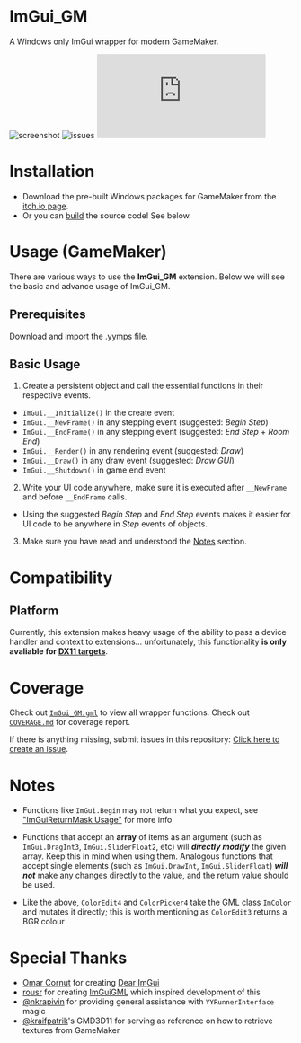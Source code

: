 # ImGui_GM

A Windows only ImGui wrapper for modern GameMaker.

![screenshot](https://user-images.githubusercontent.com/6483989/208770256-e568fec4-e8ba-4239-82b6-97acbb7f2160.png)
![issues](https://badgen.net/github/open-issues/nommiin/imgui_gm)
![coverage](https://badgen.net/https/raw.githubusercontent.com/nommiin/imgui_gm/main/extra/badges/coverage.json?icon=awesome)

# Installation

- Download the pre-built Windows packages for GameMaker from the [itch.io page](https://nommiiin.itch.io/imgui-gm).
- Or you can [build](#building) the source code! See below.

# Usage (GameMaker)

There are various ways to use the **ImGui_GM** extension. Below we will see the basic and advance usage of ImGui_GM.

## Prerequisites

Download and import the .yymps file.

## Basic Usage

1. Create a persistent object and call the essential functions in their respective events.
  - `ImGui.__Initialize()` in the create event
  - `ImGui.__NewFrame()` in any stepping event (suggested: *Begin Step*)
  - `ImGui.__EndFrame()` in any stepping event (suggested: *End Step* + *Room End*)
  - `ImGui.__Render()` in any rendering event (suggested: *Draw*)
  - `ImGui.__Draw()` in any draw event (suggested: *Draw GUI*)
  - `ImGui.__Shutdown()` in game end event

2. Write your UI code anywhere, make sure it is executed after `__NewFrame` and before `__EndFrame` calls.
  - Using the suggested *Begin Step* and *End Step* events makes it easier for UI code to be anywhere in *Step* events of objects.

3. Make sure you have read and understood the [Notes](#notes) section.

# Compatibility

## Platform

Currently, this extension makes heavy usage of the ability to pass a device handler and context to extensions... unfortunately, this functionality **is only avaliable for [DX11 targets](https://manual.yoyogames.com/index.htm#t=GameMaker_Language%2FGML_Reference%2FOS_And_Compiler%2Fos_get_info.htm)**.

# Coverage

Check out [`ImGui_GM.gml`](https://github.com/nommiin/ImGui_GM/blob/main/scripts/ImGui/ImGui.gml) to view all wrapper functions.
Check out [`COVERAGE.md`](https://github.com/nommiin/ImGui_GM/blob/main/COVERAGE.md) for coverage report.

If there is anything missing, submit issues in this repository: [Click here to create an issue](https://github.com/nommiin/ImGui_GM/issues).

# Notes

- Functions like `ImGui.Begin` may not return what you expect, see ["ImGuiReturnMask Usage"](https://github.com/nommiin/ImGui_GM/wiki/ImGuiReturnMask-Usage) for more info

- Functions that accept an **array** of items as an argument (such as `ImGui.DragInt3`, `ImGui.SliderFloat2`, etc) will ***directly modify*** the given array. Keep this in mind when using them. Analogous functions that accept single elements (such as `ImGui.DrawInt`, `ImGui.SliderFloat`) ***will not*** make any changes directly to the value, and the return value should be used.

- Like the above, `ColorEdit4` and `ColorPicker4` take the GML class `ImColor` and mutates it directly; this is worth mentioning as `ColorEdit3` returns a BGR colour

# Special Thanks
- [Omar Cornut](https://github.com/ocornut/) for creating [Dear ImGui](https://github.com/ocornut/imgui)
- [rousr](https://rou.sr/) for creating [ImGuiGML](https://imguigml.rou.sr/) which inspired development of this
- [@nkrapivin](https://github.com/nkrapivin) for providing general assistance with `YYRunnerInterface` magic
- [@kraifpatrik](https://github.com/blueburncz/GMD3D11)'s GMD3D11 for serving as reference on how to retrieve textures from GameMaker

